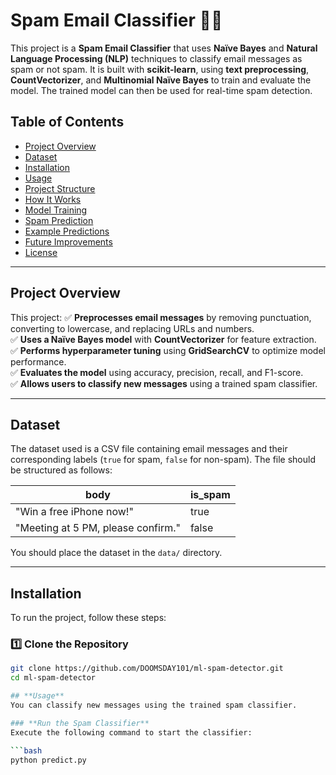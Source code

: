 # **Spam Email Classifier 📩🚫**

This project is a **Spam Email Classifier** that uses **Naïve Bayes** and **Natural Language Processing (NLP)** techniques to classify email messages as spam or not spam. It is built with **scikit-learn**, using **text preprocessing**, **CountVectorizer**, and **Multinomial Naïve Bayes** to train and evaluate the model. The trained model can then be used for real-time spam detection.

## **Table of Contents**
- [Project Overview](#project-overview)
- [Dataset](#dataset)
- [Installation](#installation)
- [Usage](#usage)
- [Project Structure](#project-structure)
- [How It Works](#how-it-works)
- [Model Training](#model-training)
- [Spam Prediction](#spam-prediction)
- [Example Predictions](#example-predictions)
- [Future Improvements](#future-improvements)
- [License](#license)

---

## **Project Overview**
This project:
✅ **Preprocesses email messages** by removing punctuation, converting to lowercase, and replacing URLs and numbers.  
✅ **Uses a Naïve Bayes model** with **CountVectorizer** for feature extraction.  
✅ **Performs hyperparameter tuning** using **GridSearchCV** to optimize model performance.  
✅ **Evaluates the model** using accuracy, precision, recall, and F1-score.  
✅ **Allows users to classify new messages** using a trained spam classifier.  

---

## **Dataset**
The dataset used is a CSV file containing email messages and their corresponding labels (`true` for spam, `false` for non-spam). The file should be structured as follows:

| body                | is_spam |
|---------------------|---------|
| "Win a free iPhone now!" | true    |
| "Meeting at 5 PM, please confirm." | false   |

You should place the dataset in the `data/` directory.

---

## **Installation**
To run the project, follow these steps:

### **1️⃣ Clone the Repository**
```bash
git clone https://github.com/DOOMSDAY101/ml-spam-detector.git
cd ml-spam-detector

## **Usage**
You can classify new messages using the trained spam classifier.

### **Run the Spam Classifier**
Execute the following command to start the classifier:

```bash
python predict.py
